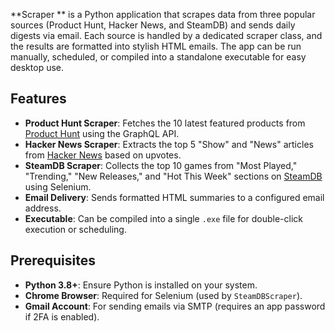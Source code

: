 
**Scraper ** is a Python application that scrapes data from three popular sources (Product Hunt, Hacker News, and SteamDB) and sends daily digests via email. Each source is handled by a dedicated scraper class, and the results are formatted into stylish HTML emails. The app can be run manually, scheduled, or compiled into a standalone executable for easy desktop use.

## Features

- **Product Hunt Scraper**: Fetches the 10 latest featured products from [Product Hunt](https://www.producthunt.com/) using the GraphQL API.
- **Hacker News Scraper**: Extracts the top 5 "Show" and "News" articles from [Hacker News](https://news.ycombinator.com/) based on upvotes.
- **SteamDB Scraper**: Collects the top 10 games from "Most Played," "Trending," "New Releases," and "Hot This Week" sections on [SteamDB](https://steamdb.info/) using Selenium.
- **Email Delivery**: Sends formatted HTML summaries to a configured email address.
- **Executable**: Can be compiled into a single `.exe` file for double-click execution or scheduling.

## Prerequisites

- **Python 3.8+**: Ensure Python is installed on your system.
- **Chrome Browser**: Required for Selenium (used by `SteamDBScraper`).
- **Gmail Account**: For sending emails via SMTP (requires an app password if 2FA is enabled).

